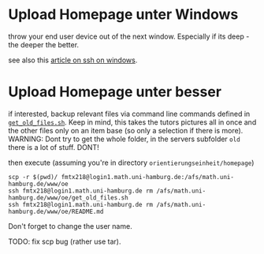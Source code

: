 # Upload Homepage unter Windows
throw your end user device out of the next window. Especially if its deep - the deeper the better.

see also this [article on ssh on windows](https://www.howtogeek.com/336775/how-to-enable-and-use-windows-10s-built-in-ssh-commands/).


# Upload Homepage unter besser
if interested, backup relevant files via command line commands defined in [`get_old_files.sh`](./get_old_files.sh). Keep in mind, this takes the tutors pictures all in once and the other files only on an item base (so only a selection if there is more). WARNING: Dont try to get the whole folder, in the servers subfolder `old` there is a lot of stuff. DONT!

then execute (assuming you're in directory `orientierungseinheit/homepage`)

    scp -r $(pwd)/ fmtx218@login1.math.uni-hamburg.de:/afs/math.uni-hamburg.de/www/oe
    ssh fmtx218@login1.math.uni-hamburg.de rm /afs/math.uni-hamburg.de/www/oe/get_old_files.sh
    ssh fmtx218@login1.math.uni-hamburg.de rm /afs/math.uni-hamburg.de/www/oe/README.md

Don't forget to change the user name.

TODO: fix scp bug (rather use tar).
